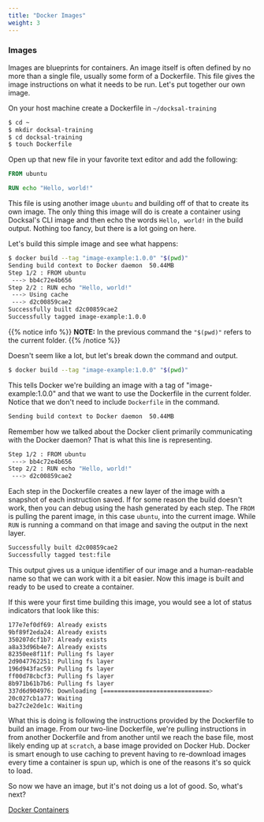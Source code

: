 ```yaml
---
title: "Docker Images"
weight: 3
---
```


### Images

Images are blueprints for containers. An image itself is often defined by no more than a single file, usually some form of a Dockerfile. This file gives the image instructions on what it needs to be run. Let's put together our own image.

On your host machine create a Dockerfile in `~/docksal-training`

``` bash
$ cd ~
$ mkdir docksal-training
$ cd docksal-training
$ touch Dockerfile
```

Open up that new file in your favorite text editor and add the following:

``` dockerfile
FROM ubuntu

RUN echo "Hello, world!"
```

This file is using another image `ubuntu` and building off of that to create its own image. The only thing this image will do is create a container using Docksal's CLI image and then echo the words `Hello, world!` in the build output. Nothing too fancy, but there is a lot going on here.

Let's build this simple image and see what happens:

``` bash
$ docker build --tag "image-example:1.0.0" "$(pwd)"
Sending build context to Docker daemon  50.44MB
Step 1/2 : FROM ubuntu
 ---> bb4c72e4b656
Step 2/2 : RUN echo "Hello, world!"
 ---> Using cache
 ---> d2c00859cae2
Successfully built d2c00859cae2
Successfully tagged image-example:1.0.0
```

{{% notice info %}}
**NOTE:** In the previous command the `"$(pwd)"` refers to the current folder.
{{% /notice %}}

Doesn't seem like a lot, but let's break down the command and output.

``` bash
$ docker build --tag "image-example:1.0.0" "$(pwd)"
```

This tells Docker we're building an image with a tag of "image-example:1.0.0" and that we want to use the Dockerfile in the current folder. Notice that we don't need to include `Dockerfile` in the command.

``` bash
Sending build context to Docker daemon  50.44MB
```

Remember how we talked about the Docker client primarily communicating with the Docker daemon? That is what this line is representing.

``` bash
Step 1/2 : FROM ubuntu
 ---> bb4c72e4b656
Step 2/2 : RUN echo "Hello, world!"
 ---> d2c00859cae2
```

Each step in the Dockerfile creates a new layer of the image with a snapshot of each instruction saved. If for some reason the build doesn't work, then you can debug using the hash generated by each step. The `FROM` is pulling the parent image, in this case `ubuntu`, into the current image. While `RUN` is running a command on that image and saving the output in the next layer.

``` bash
Successfully built d2c00859cae2
Successfully tagged test:file
```

This output gives us a unique identifier of our image and a human-readable name so that we can work with it a bit easier. Now this image is built and ready to be used to create a container.

If this were your first time building this image, you would see a lot of status indicators that look like this:

``` bash
177e7ef0df69: Already exists
9bf89f2eda24: Already exists
350207dcf1b7: Already exists
a8a33d96b4e7: Already exists
82350ee8f11f: Pulling fs layer
2d9047762251: Pulling fs layer
196d943fac59: Pulling fs layer
ff00d78cbcf3: Pulling fs layer
8b971b61b7b6: Pulling fs layer
337d6d904976: Downloading [==============================>                    ]  7.646MB/12.49MB
20c027cb1a77: Waiting
ba27c2e2de1c: Waiting
```

What this is doing is following the instructions provided by the Dockerfile to build an image. From our two-line Dockerfile, we're pulling instructions in from another Dockerfile and from another until we reach the base file, most likely ending up at `scratch`, a base image provided on Docker Hub. Docker is smart enough to use caching to prevent having to re-download images every time a container is spun up, which is one of the reasons it's so quick to load.

So now we have an image, but it's not doing us a lot of good. So, what's next?

[Docker Containers](/intro-docker/docker-basics/docker-components/containers/)


